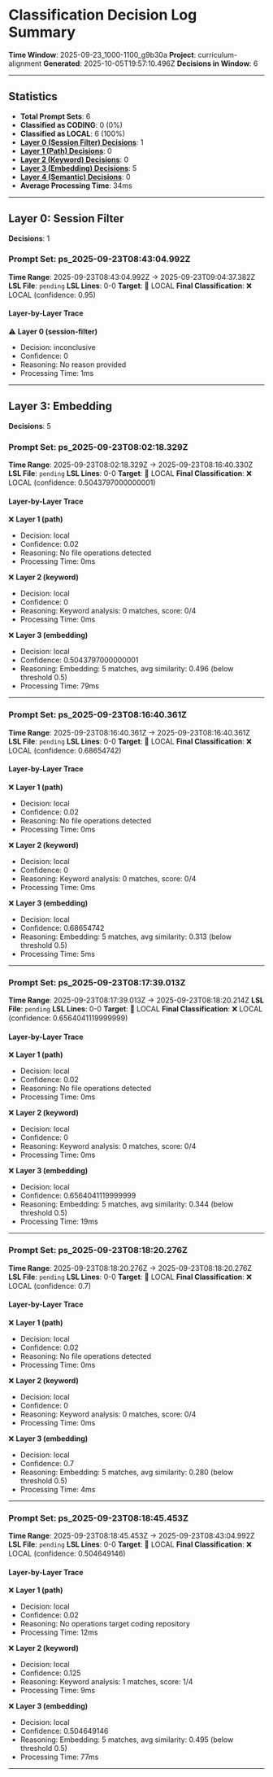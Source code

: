 # Classification Decision Log Summary

**Time Window**: 2025-09-23_1000-1100_g9b30a
**Project**: curriculum-alignment
**Generated**: 2025-10-05T19:57:10.496Z
**Decisions in Window**: 6

---

## Statistics

- **Total Prompt Sets**: 6
- **Classified as CODING**: 0 (0%)
- **Classified as LOCAL**: 6 (100%)
- **[Layer 0 (Session Filter) Decisions](#layer-0-session-filter)**: 1
- **[Layer 1 (Path) Decisions](#layer-1-path)**: 0
- **[Layer 2 (Keyword) Decisions](#layer-2-keyword)**: 0
- **[Layer 3 (Embedding) Decisions](#layer-3-embedding)**: 5
- **[Layer 4 (Semantic) Decisions](#layer-4-semantic)**: 0
- **Average Processing Time**: 34ms

---

## Layer 0: Session Filter

**Decisions**: 1

### Prompt Set: ps_2025-09-23T08:43:04.992Z

**Time Range**: 2025-09-23T08:43:04.992Z → 2025-09-23T09:04:37.382Z
**LSL File**: `pending`
**LSL Lines**: 0-0
**Target**: 📍 LOCAL
**Final Classification**: ❌ LOCAL (confidence: 0.95)

#### Layer-by-Layer Trace

⚠️ **Layer 0 (session-filter)**
- Decision: inconclusive
- Confidence: 0
- Reasoning: No reason provided
- Processing Time: 1ms

---

## Layer 3: Embedding

**Decisions**: 5

### Prompt Set: ps_2025-09-23T08:02:18.329Z

**Time Range**: 2025-09-23T08:02:18.329Z → 2025-09-23T08:16:40.330Z
**LSL File**: `pending`
**LSL Lines**: 0-0
**Target**: 📍 LOCAL
**Final Classification**: ❌ LOCAL (confidence: 0.5043797000000001)

#### Layer-by-Layer Trace

❌ **Layer 1 (path)**
- Decision: local
- Confidence: 0.02
- Reasoning: No file operations detected
- Processing Time: 0ms

❌ **Layer 2 (keyword)**
- Decision: local
- Confidence: 0
- Reasoning: Keyword analysis: 0 matches, score: 0/4
- Processing Time: 0ms

❌ **Layer 3 (embedding)**
- Decision: local
- Confidence: 0.5043797000000001
- Reasoning: Embedding: 5 matches, avg similarity: 0.496 (below threshold 0.5)
- Processing Time: 79ms

---

### Prompt Set: ps_2025-09-23T08:16:40.361Z

**Time Range**: 2025-09-23T08:16:40.361Z → 2025-09-23T08:16:40.361Z
**LSL File**: `pending`
**LSL Lines**: 0-0
**Target**: 📍 LOCAL
**Final Classification**: ❌ LOCAL (confidence: 0.68654742)

#### Layer-by-Layer Trace

❌ **Layer 1 (path)**
- Decision: local
- Confidence: 0.02
- Reasoning: No file operations detected
- Processing Time: 0ms

❌ **Layer 2 (keyword)**
- Decision: local
- Confidence: 0
- Reasoning: Keyword analysis: 0 matches, score: 0/4
- Processing Time: 0ms

❌ **Layer 3 (embedding)**
- Decision: local
- Confidence: 0.68654742
- Reasoning: Embedding: 5 matches, avg similarity: 0.313 (below threshold 0.5)
- Processing Time: 5ms

---

### Prompt Set: ps_2025-09-23T08:17:39.013Z

**Time Range**: 2025-09-23T08:17:39.013Z → 2025-09-23T08:18:20.214Z
**LSL File**: `pending`
**LSL Lines**: 0-0
**Target**: 📍 LOCAL
**Final Classification**: ❌ LOCAL (confidence: 0.6564041119999999)

#### Layer-by-Layer Trace

❌ **Layer 1 (path)**
- Decision: local
- Confidence: 0.02
- Reasoning: No file operations detected
- Processing Time: 0ms

❌ **Layer 2 (keyword)**
- Decision: local
- Confidence: 0
- Reasoning: Keyword analysis: 0 matches, score: 0/4
- Processing Time: 0ms

❌ **Layer 3 (embedding)**
- Decision: local
- Confidence: 0.6564041119999999
- Reasoning: Embedding: 5 matches, avg similarity: 0.344 (below threshold 0.5)
- Processing Time: 19ms

---

### Prompt Set: ps_2025-09-23T08:18:20.276Z

**Time Range**: 2025-09-23T08:18:20.276Z → 2025-09-23T08:18:20.276Z
**LSL File**: `pending`
**LSL Lines**: 0-0
**Target**: 📍 LOCAL
**Final Classification**: ❌ LOCAL (confidence: 0.7)

#### Layer-by-Layer Trace

❌ **Layer 1 (path)**
- Decision: local
- Confidence: 0.02
- Reasoning: No file operations detected
- Processing Time: 0ms

❌ **Layer 2 (keyword)**
- Decision: local
- Confidence: 0
- Reasoning: Keyword analysis: 0 matches, score: 0/4
- Processing Time: 0ms

❌ **Layer 3 (embedding)**
- Decision: local
- Confidence: 0.7
- Reasoning: Embedding: 5 matches, avg similarity: 0.280 (below threshold 0.5)
- Processing Time: 4ms

---

### Prompt Set: ps_2025-09-23T08:18:45.453Z

**Time Range**: 2025-09-23T08:18:45.453Z → 2025-09-23T08:43:04.992Z
**LSL File**: `pending`
**LSL Lines**: 0-0
**Target**: 📍 LOCAL
**Final Classification**: ❌ LOCAL (confidence: 0.504649146)

#### Layer-by-Layer Trace

❌ **Layer 1 (path)**
- Decision: local
- Confidence: 0.02
- Reasoning: No operations target coding repository
- Processing Time: 12ms

❌ **Layer 2 (keyword)**
- Decision: local
- Confidence: 0.125
- Reasoning: Keyword analysis: 1 matches, score: 1/4
- Processing Time: 9ms

❌ **Layer 3 (embedding)**
- Decision: local
- Confidence: 0.504649146
- Reasoning: Embedding: 5 matches, avg similarity: 0.495 (below threshold 0.5)
- Processing Time: 77ms

---

